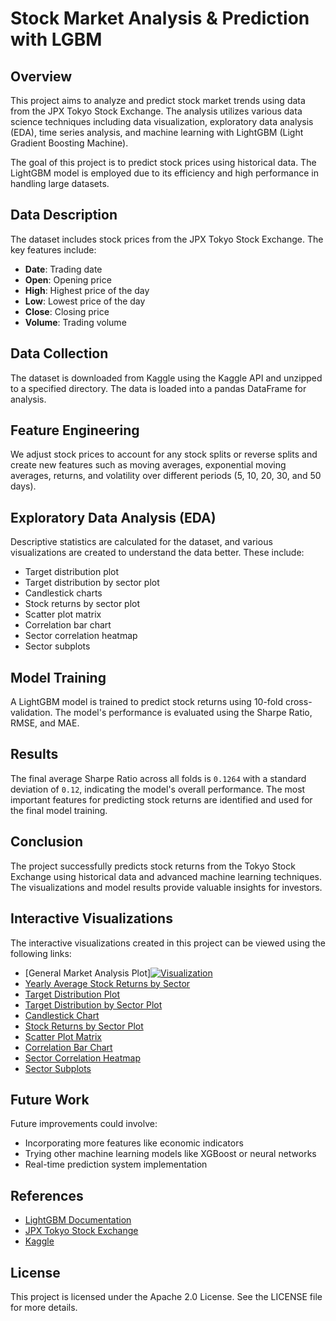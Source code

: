 # Stock Market Analysis & Prediction with LGBM

## Overview
This project aims to analyze and predict stock market trends using data from the JPX Tokyo Stock Exchange. The analysis utilizes various data science techniques including data visualization, exploratory data analysis (EDA), time series analysis, and machine learning with LightGBM (Light Gradient Boosting Machine).

The goal of this project is to predict stock prices using historical data. The LightGBM model is employed due to its efficiency and high performance in handling large datasets.

## Data Description
The dataset includes stock prices from the JPX Tokyo Stock Exchange. The key features include:
- **Date**: Trading date
- **Open**: Opening price
- **High**: Highest price of the day
- **Low**: Lowest price of the day
- **Close**: Closing price
- **Volume**: Trading volume

## Data Collection
The dataset is downloaded from Kaggle using the Kaggle API and unzipped to a specified directory. The data is loaded into a pandas DataFrame for analysis.

## Feature Engineering
We adjust stock prices to account for any stock splits or reverse splits and create new features such as moving averages, exponential moving averages, returns, and volatility over different periods (5, 10, 20, 30, and 50 days).

## Exploratory Data Analysis (EDA)
Descriptive statistics are calculated for the dataset, and various visualizations are created to understand the data better. These include:

- Target distribution plot
- Target distribution by sector plot
- Candlestick charts
- Stock returns by sector plot
- Scatter plot matrix
- Correlation bar chart
- Sector correlation heatmap
- Sector subplots

## Model Training
A LightGBM model is trained to predict stock returns using 10-fold cross-validation. The model's performance is evaluated using the Sharpe Ratio, RMSE, and MAE.

## Results
The final average Sharpe Ratio across all folds is `0.1264` with a standard deviation of `0.12`, indicating the model's overall performance. The most important features for predicting stock returns are identified and used for the final model training.

## Conclusion
The project successfully predicts stock returns from the Tokyo Stock Exchange using historical data and advanced machine learning techniques. The visualizations and model results provide valuable insights for investors.

## Interactive Visualizations
The interactive visualizations created in this project can be viewed using the following links:
- [General Market Analysis Plot][![Visualization](https://img.shields.io/badge/Interactive-Visualization-blue)](https://<your-username>.github.io/<repository-name>/jpx_market_analysis.html)
- [Yearly Average Stock Returns by Sector](C:\Users\Elish\kaggle\yearly_avg_stock_returns.html)
- [Target Distribution Plot](C:\Users\Elish\kaggle\target_distribution.html)
- [Target Distribution by Sector Plot](C:\Users\Elish\kaggle\target_distribution_by_sector.html)
- [Candlestick Chart](C:\Users\Elish\kaggle\candlestick_chart.html)
- [Stock Returns by Sector Plot](C:\Users\Elish\kaggle\stock_returns_by_sector.html)
- [Scatter Plot Matrix](C:\Users\Elish\kaggle\scatter_plot_matrix.html)
- [Correlation Bar Chart](C:\Users\Elish\kaggle\correlation_bar_chart.html)
- [Sector Correlation Heatmap](C:\Users\Elish\kaggle\sector_correlation_heatmap.html)
- [Sector Subplots](C:\Users\Elish\kaggle\sector_subplots.html)

## Future Work
Future improvements could involve:
- Incorporating more features like economic indicators
- Trying other machine learning models like XGBoost or neural networks
- Real-time prediction system implementation

## References
- [LightGBM Documentation](https://lightgbm.readthedocs.io/)
- [JPX Tokyo Stock Exchange](https://www.jpx.co.jp/)
- [Kaggle](https://www.kaggle.com/)

## License
This project is licensed under the Apache 2.0 License. See the LICENSE file for more details.
